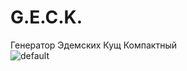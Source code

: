 # G.E.C.K.
Генератор Эдемских Кущ Компактный  
![default](https://cloud.githubusercontent.com/assets/5084395/23033747/bc1e1cbc-f492-11e6-985d-03b07b085c05.png)
